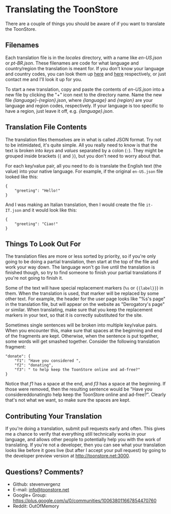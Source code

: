 Translating the ToonStore
=========================

There are a couple of things you should be aware of if you want to translate the ToonStore.


Filenames
----------

Each translation file is in the *locales* directory, with a name like *en-US.json* or *pt-BR.json*. These filenames
are code for what language and country/region the translation is meant for. If you don't know your language and country
codes, you can look them up [here](http://en.wikipedia.org/wiki/List_of_ISO_639-1_codes#Partial_ISO_639_table) and 
[here](http://en.wikipedia.org/wiki/ISO_3166-1_alpha-2#Officially_assigned_code_elements) respectively, or just contact me
and I'll look it up for you.

To start a new translation, copy and paste the contents of *en-US.json* into a new file by clicking the "+" icon next to the
directory name. Name the new file *{language}-{region}.json*, where *{language}* and *{region}* are your language and region codes, 
respectively. If your language is too specific to have a region, just leave it off, e.g. *{language}.json*. 


Translation File Contents
-------------------------

The translation files themselves are in what is called JSON format. Try not to be intimidated, it's quite simple. All you
really need to know is that the text is broken into *keys* and *values* separated by a colon (`:`). They might be grouped 
inside brackets (`{` and `}`), but you don't need to worry about that.

For each key/value pair, all you need to do is translate the English text (the value) into your native language. For example,
if the original `en-US.json` file looked like this:

	{
		"greeting": "Hello!"
	}

And I was making an Italian translation, then I would create the file `it-IT.json` and it would look like this:

	{
		"greeting": "Ciao!"
	}


Things To Look Out For
----------------------

The translation files are more or less sorted by priority, so if you're only going to be doing a partial translation, then start
at the top of the file and work your way down. The language won't go live until the translation is finished though, so try to find
someone to finish your partial translations if you're not going to finish it.

Some of the text will have special replacement markers (`%s` or `{{label}}`) in them. When the translation is used, that marker will be
replaced by some other text. For example, the header for the user page looks like "%s's page" in the translation file,
but will appear on the website as "Derogatory's page" or similar. When translating, make sure that you keep the replacement markers
in your text, so that it is correctly substituted for the site.

Sometimes single sentences will be broken into multiple key/value pairs. When you encounter this, make sure that spaces at the
beginning and end of the fragments are kept. Otherwise, when the sentence is put together, some words will get smashed together.
Consider the following translation fragment:

	"donate": {
		"f1": "Have you considered ",
		"f2": "donating",
		"f3": " to help keep the ToonStore online and ad-free?"
	}

Notice that *f1* has a space at the end, and *f3* has a space at the beginning. If those were removed, then the resulting sentence
would be "Have you considereddonatingto help keep the ToonStore online and ad-free?". Clearly that's not what we want, so make sure
the spaces are kept.


Contributing Your Translation
-----------------------------

If you're doing a translation, submit pull requests early and often. This gives me a chance to verify that everything still technically
works in your language, and allows other people to potentially help you with the work of translating. If you're not a developer, then
you can see what your translation looks like before it goes live (but after I accept your pull request) by going to the developer
preview version at http://toonstore.net:3000.


Questions? Comments?
--------------------

* Github: stevenvergenz
* E-mail: info@toonstore.net
* Google+ Group: https://plus.google.com/u/0/communities/100638011667854470760
* Reddit: OutOfMemory

